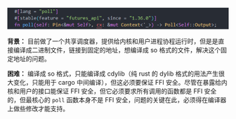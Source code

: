 

![](../assets/polltrait.PNG)

**背景：** 目前做了一个共享调度器，提供给内核和用户进程协程运行时，但是是直接编译成二进制文件，链接到固定的地址，想编译成 so 格式的文件，解决这个固定地址的问题。

**困难：** 编译成 so 格式，只能编译成 cdylib（纯 rust 的 dylib 格式的用法产生很大变化，只能用于 cargo 中间编译），但这必须要保证 FFI 安全。尽管在暴露给内核和用户的接口能保证 FFI 安全，但它必须要求所有调用的函数都是 FFI 安全的，但最核心的 `poll` 函数本身不是 FFI 安全，问题的关键在此，必须得在编译器上做些修改才能支持。